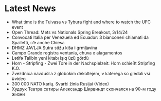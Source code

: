 # Latest News
-  What time is the Tuivasa vs Tybura fight and where to watch the UFC event
-  Open Thread: Mets vs Nationals Spring Breakout, 3/14/24
-  Convocati Italia per Venezuela ed Ecuador: 3 bianconeri chiamati da Spalletti, c’è anche Chiesa
-  DHMZ JAVLJA Sutra stižu kiša i grmljavina
-  Campo Grande registra ventania, chuva e alagamentos
-  Lətifə Talibin yeni kitabı işıq üzü gördü
-  Horn - Stripfing - Zwei Tore in der Nachspielzeit: Horn schießt Stripfing K.O.
-  Zvezdnica navdušila z globokim dekoltejem, v katerega so gledali vsi #video
-  300 000 NATO karių. Svarbi žinia Rusijai (Video)
-  Худрук Театра сатиры Александр Ширвиндт скончался на 90-м году жизни
